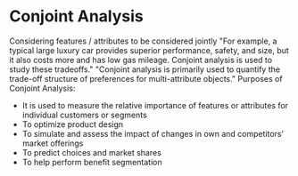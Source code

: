 # Conjoint Analysis
Considering features / attributes to be considered jointly
"For example, a typical large luxury car provides superior performance, safety, and size, but it also costs more and has low gas mileage. Conjoint analysis is used to study these tradeoffs."
"Conjoint analysis is primarily used to quantify the trade-off structure of preferences for multi-attribute objects."
Purposes of Conjoint Analysis:
- It is used to measure the relative importance of features or attributes for 
individual customers or segments
- To optimize product design
- To simulate and assess the impact of changes in own and competitors’ 
market offerings 
- To predict choices and market shares 
- To help perform benefit segmentation 

